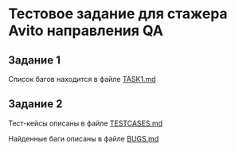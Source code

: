 # Тестовое задание для стажера Avito направления QA
## Задание 1
Список багов находится в файле [TASK1.md]()
## Задание 2
Тест-кейсы описаны в файле [TESTCASES.md](https://github.com/TheSund/Avito-QA-trainee-assignment/blob/main/TESTCASES.md)

Найденные баги описаны в файле [BUGS.md](https://github.com/TheSund/Avito-QA-trainee-assignment/blob/main/BUGS.md)
